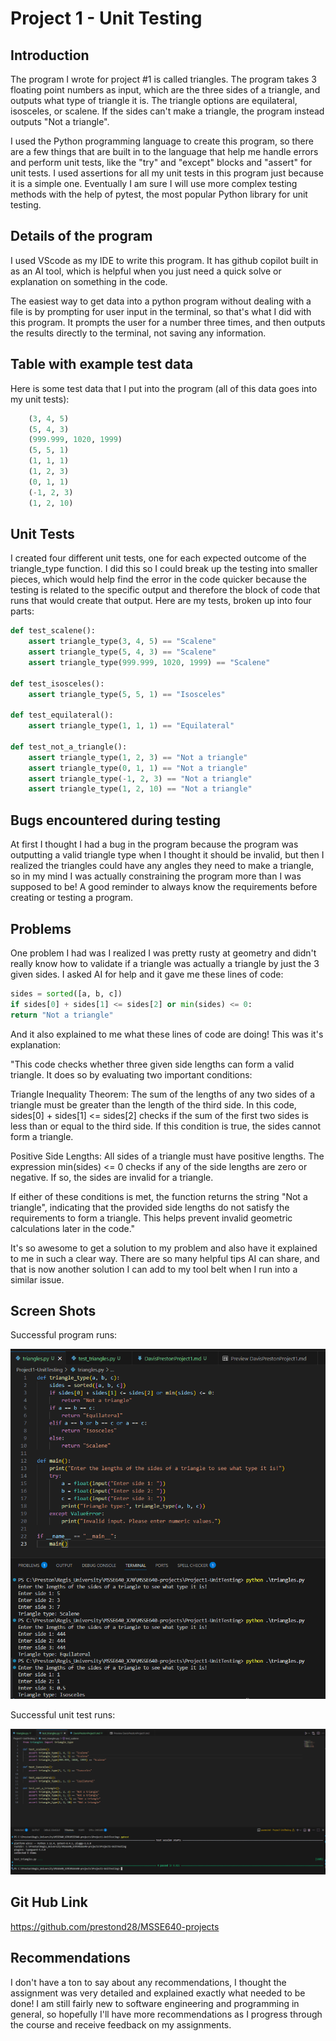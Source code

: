 # Project 1 - Unit Testing

## Introduction

The program I wrote for project #1 is called triangles. The program takes 3 floating point numbers as input, which are the three sides of a triangle, and outputs what type of triangle it is. The triangle options are equilateral, isosceles, or scalene. If the sides can't make a triangle, the program instead outputs "Not a triangle".

I used the Python programming language to create this program, so there are a few things that are built in to the language that help me handle errors and perform unit tests, like the "try" and "except" blocks and "assert" for unit tests. I used assertions for all my unit tests in this program just because it is a simple one. Eventually I am sure I will use more complex testing methods with the help of pytest, the most popular Python library for unit testing.

## Details of the program

I used VScode as my IDE to write this program. It has github copilot built in as an AI tool, which is helpful when you just need a quick solve or explanation on something in the code.

The easiest way to get data into a python program without dealing with a file is by prompting for user input in the terminal, so that's what I did with this program. It prompts the user for a number three times, and then outputs the results directly to the terminal, not saving any information.

## Table with example test data

Here is some test data that I put into the program (all of this data goes into my unit tests):

```python
    (3, 4, 5)
    (5, 4, 3)
    (999.999, 1020, 1999)
    (5, 5, 1)
    (1, 1, 1)
    (1, 2, 3)
    (0, 1, 1)
    (-1, 2, 3)
    (1, 2, 10)
```

## Unit Tests

I created four different unit tests, one for each expected outcome of the triangle_type function. I did this so I could break up the testing into smaller pieces, which would help find the error in the code quicker because the testing is related to the specific output and therefore the block of code that runs that would create that output. Here are my tests, broken up into four parts:

```python
def test_scalene():
    assert triangle_type(3, 4, 5) == "Scalene"
    assert triangle_type(5, 4, 3) == "Scalene"
    assert triangle_type(999.999, 1020, 1999) == "Scalene"

def test_isosceles():
    assert triangle_type(5, 5, 1) == "Isosceles"

def test_equilateral():
    assert triangle_type(1, 1, 1) == "Equilateral"

def test_not_a_triangle():
    assert triangle_type(1, 2, 3) == "Not a triangle"
    assert triangle_type(0, 1, 1) == "Not a triangle"
    assert triangle_type(-1, 2, 3) == "Not a triangle"
    assert triangle_type(1, 2, 10) == "Not a triangle"
```

## Bugs encountered during testing

At first I thought I had a bug in the program because the program was outputting a valid triangle type when I thought it should be invalid, but then I realized the triangles could have any angles they need to make a triangle, so in my mind I was actually constraining the program more than I was supposed to be! A good reminder to always know the requirements before creating or testing a program.

## Problems

One problem I had was I realized I was pretty rusty at geometry and didn't really know how to validate if a triangle was actually a triangle by just the 3 given sides. I asked AI for help and it gave me these lines of code:

```python
sides = sorted([a, b, c])
if sides[0] + sides[1] <= sides[2] or min(sides) <= 0:
return "Not a triangle"
```

And it also explained to me what these lines of code are doing! This was it's explanation:

"This code checks whether three given side lengths can form a valid triangle. It does so by evaluating two important conditions:

Triangle Inequality Theorem: The sum of the lengths of any two sides of a triangle must be greater than the length of the third side. In this code, sides[0] + sides[1] <= sides[2] checks if the sum of the first two sides is less than or equal to the third side. If this condition is true, the sides cannot form a triangle.

Positive Side Lengths: All sides of a triangle must have positive lengths. The expression min(sides) <= 0 checks if any of the side lengths are zero or negative. If so, the sides are invalid for a triangle.

If either of these conditions is met, the function returns the string "Not a triangle", indicating that the provided side lengths do not satisfy the requirements to form a triangle. This helps prevent invalid geometric calculations later in the code."

It's so awesome to get a solution to my problem and also have it explained to me in such a clear way. There are so many helpful tips AI can share, and that is now another solution I can add to my tool belt when I run into a similar issue.

## Screen Shots

Successful program runs:

![Successful Program Runs](./screenshots/successful_program.png)

Successful unit test runs:

![Successful Test Runs](./screenshots/successful_tests.png)

## Git Hub Link

https://github.com/prestond28/MSSE640-projects

## Recommendations

I don't have a ton to say about any recommendations, I thought the assignment was very detailed and explained exactly what needed to be done! I am still fairly new to software engineering and programming in general, so hopefully I'll have more recommendations as I progress through the course and receive feedback on my assignments.